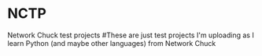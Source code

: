 # NCTP
 Network Chuck test projects
#These are just test projects I'm uploading as I learn Python (and maybe other languages) from Network Chuck
